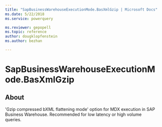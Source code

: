 ```yaml
---
title: "SapBusinessWarehouseExecutionMode.BasXmlGzip | Microsoft Docs"
ms.date: 5/22/2018
ms.service: powerquery

ms.reviewer: gepopell
ms.topic: reference
author: dougklopfenstein
ms.author: bezhan

---
```

# SapBusinessWarehouseExecutionMode.BasXmlGzip

## About
'Gzip compressed bXML flattening mode' option for MDX execution in SAP Business Warehouse. Recommended for low latency or high volume queries.